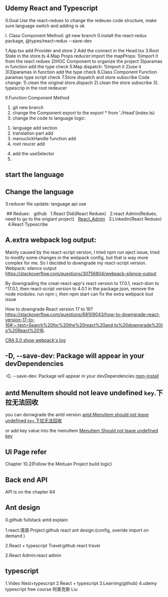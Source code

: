 ## Udemy React and Typescript

0.Goal Use the react-reduex to change the redeuex code structure, make sure language switch and adding is ok

I. Class Component Method:
git new branch
0.install the react-redux package, @types/react-redux --save-dev

1.App.tsx add Provider and store
2.Add the connect in the Head.tsx
3.Root State in the store.ts 
4.Map Props reducer:import the mapProps:
1)import it from the react reduex
2)HOC Component to organize the project
3)paramas in function add the type check
5.Map dispatch:
1)import it 
2)use it
3)3)paramas in function add the type check
6.Class Component Function paramas type script check
7.Store dispatch and store subscribe Code change:
1).clean the original store.dispach
2).clean the store subscribe
3). typescrip in the root redeucer

II.Function Component Method
1. git new branch
2. change the Component export to the export * from './Head'(index.ts)
3. change the code to language logic:
1) language add section
2) translation part add
3) menuclickHandle function add
4) root reucer add
4. add the useSelector
5. 






## start the language


## Change the language
3.reducer file update: language api use



















 ## Reduex:
  github
  1.React Didi(React Reduex)
  2.react Admin(Reduex, need to go to the origianl project)
  [React_Admin](https://github.dev/GlennOu66304/react-admin)
  3.Linkedin(React Reduex)
  4.React Typescribe








## A.extra webpack log output:
Mainly caused by the react-script version, I tried npm run eject issue, tried to modify some changes in the webpack config, but that is way more complex for me. So I decided to downgrade my react-script version.
Webpack: silence output
https://stackoverflow.com/questions/30756804/webpack-silence-output

By downgrading the creat-react-app's react version to 17.0.1, react-dom to ^17.0.1, then react-script version to 4.0.1 in the package.json, remove the node modules. run npm i, then npm start can fix the extra webpack lout issue

How to downgrade React version 17 to 16?
https://stackoverflow.com/questions/68109043/how-to-downgrade-react-version-17-to-16#:~:text=Search%20for%20the%20react%20and,to%20downgrade%20to%20React%2016.

[CRA 5.0 show webpack's log](https://github.com/facebook/create-react-app/issues/11871)    

## -D, --save-dev: Package will appear in your devDependencies
-D, --save-dev: Package will appear in your devDependencies
[npm-install](https://docs.npmjs.com/cli/v8/commands/npm-install)


## antd MenuItem should not leave undefined `key`.下拉无法回收

you can donwgrade the antd version 
[antd MenuItem should not leave undefined `key`.下拉无法回收](https://blog.csdn.net/lizhen_software/article/details/117691861)


or add key value into the menuItem
[MenuItem Should not leave undefined key](https://www.inflearn.com/questions/321408)


## UI Page refer
Chapter 10.2(Follow the Meituan Project build logic)
## Back end API
API is on the chapter 64


## Ant design

0.github fullstack antd explain:

1.react:滴滴 Project:github react ant design:(config, overide import on demand )

2.React + typescript Travel:github react travel

2.React Admin:react admin


## typescript
1.Video Nest+typescript
2.React + typescript
3.Learning(github)
4.udemy typescript free course 阿莱克斯 Liu



